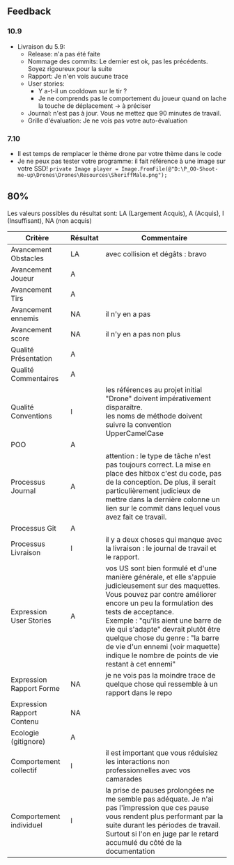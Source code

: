 ## Feedback

### 10.9

- Livraison du 5.9:
  - Release: n'a pas été faite
  - Nommage des commits: Le dernier est ok, pas les précédents. Soyez rigoureux pour la suite
  - Rapport: Je n'en vois aucune trace
  - User stories:
    - Y a-t-il un cooldown sur le tir ?
    - Je ne comprends pas le comportement du joueur quand on lache la touche de déplacement -> à préciser
  - Journal: n'est pas à jour. Vous ne mettez que 90 minutes de travail.
  - Grille d'évaluation: Je ne vois pas votre auto-évaluation

### 7.10

- Il est temps de remplacer le thème drone par votre thème dans le code
- Je ne peux pas tester votre programme: il fait référence à une image sur votre SSD! `private Image player = Image.FromFile(@"D:\P_OO-Shoot-me-up\Drones\Drones\Resources\SheriffMale.png");`

## 80%

Les valeurs possibles du résultat sont: LA (Largement Acquis), A (Acquis), I (Insuffisant), NA (non acquis)

| Critère                    | Résultat | Commentaire                                                                                                                                                                                                                                                                                                                                                                                                   |
| -------------------------- | -------- | ------------------------------------------------------------------------------------------------------------------------------------------------------------------------------------------------------------------------------------------------------------------------------------------------------------------------------------------------------------------------------------------------------------- |
| Avancement Obstacles       | LA       | avec collision et dégâts : bravo                                                                                                                                                                                                                                                                                                                                                                              |
| Avancement Joueur          | A        |                                                                                                                                                                                                                                                                                                                                                                                                               |
| Avancement Tirs            | A        |                                                                                                                                                                                                                                                                                                                                                                                                               |
| Avancement ennemis         | NA       | il n'y en a pas                                                                                                                                                                                                                                                                                                                                                                                               |
| Avancement score           | NA       | il n'y en a pas non plus                                                                                                                                                                                                                                                                                                                                                                                      |
| Qualité Présentation       | A        |                                                                                                                                                                                                                                                                                                                                                                                                               |
| Qualité Commentaires       | A        |                                                                                                                                                                                                                                                                                                                                                                                                               |
| Qualité Conventions        | I        | les références au projet initial "Drone" doivent impérativement disparaître.<br>les noms de méthode doivent suivre la convention UpperCamelCase                                                                                                                                                                                                                                                               |
| POO                        | A        |                                                                                                                                                                                                                                                                                                                                                                                                               |
| Processus Journal          | A        | attention : le type de tâche n'est pas toujours correct. La mise en place des hitbox c'est du code, pas de la conception. De plus, il serait particulièrement judicieux de mettre dans la dernière colonne un lien sur le commit dans lequel vous avez fait ce travail.                                                                                                                                       |
| Processus Git              | A        |                                                                                                                                                                                                                                                                                                                                                                                                               |
| Processus Livraison        | I        | il y a deux choses qui manque avec la livraison : le journal de travail et le rapport.                                                                                                                                                                                                                                                                                                                        |
| Expression User Stories    | A        | vos US sont bien formulé et d'une manière générale, et elle s'appuie judicieusement sur des maquettes.<br>Vous pouvez par contre améliorer encore un peu la formulation des tests de acceptance.<br>Exemple : "qu'ils aient une barre de vie qui s'adapte" devrait plutôt être quelque chose du genre : "la barre de vie d'un ennemi (voir maquette) indique le nombre de points de vie restant à cet ennemi" |
| Expression Rapport Forme   | NA       | je ne vois pas la moindre trace de quelque chose qui ressemble à un rapport dans le repo                                                                                                                                                                                                                                                                                                                      |
| Expression Rapport Contenu | NA       |                                                                                                                                                                                                                                                                                                                                                                                                               |
| Ecologie (gitignore)       | A        |                                                                                                                                                                                                                                                                                                                                                                                                               |
| Comportement collectif     | I        | il est important que vous réduisiez les interactions non professionnelles avec vos camarades                                                                                                                                                                                                                                                                                                                  |
| Comportement individuel    | I        | la prise de pauses prolongées ne me semble pas adéquate. Je n'ai pas l'impression que ces pause vous rendent plus performant par la suite durant les périodes de travail. Surtout si l'on en juge par le retard accumulé du côté de la documentation                                                                                                                                                          |
